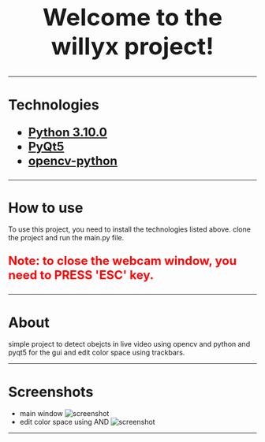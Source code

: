 <h1
    align="center"
    style="font-weight: bold; font-size: 3rem;"
>
    Welcome to the willyx project!
</h1>
<hr/>
<h1>
    Technologies
</h1>
<ul
    style="font-weight: bold; font-size: 1.5rem;"
>
    <li>
        <a href="https://www.python.org/downloads/release/python-31013/">
            Python 3.10.0
        </a>
    </li>
    <li>
        <a href="
        https://pypi.org/project/PyQt5/
        ">
            PyQt5
        </a>
    </li>
    <li>
        <a href="
        https://opencv.org/
        ">
            opencv-python
        </a>
    </li>
</ul>
<hr/>
<h1>
    How to use
</h1>
<p>
    To use this project, you need to install the technologies listed above.
    clone the project and run the main.py file.

</p>
<p
    style="font-weight: bold; font-size: 1.5rem;
        color: red;
    "
>
Note: to close the webcam window, you need to PRESS 'ESC' key.
</p>

<hr/>
<h1>
    About
</h1>
<p>
   simple project to detect obejcts in live video using opencv and python and pyqt5 for the gui and edit color space using trackbars.
</p>
<hr/>
<h1>
    Screenshots
</h1>

<ul>
<li>
<span>main window</span>

<img src="https://github.com/walidhassan1011/Eat_The_Book/assets/95965261/0c8f826a-5320-4e97-a2d5-8d1c006a178e" alt="screenshot" />

</li>

<li>
<span>edit color space using AND</span>

<img src="https://github.com/walidhassan1011/Blink_Eye_Controling_LED/assets/95965261/f808b21e-0388-4155-8021-683a016faa71" alt="screenshot" />
</li>
</ul>

<hr/>
